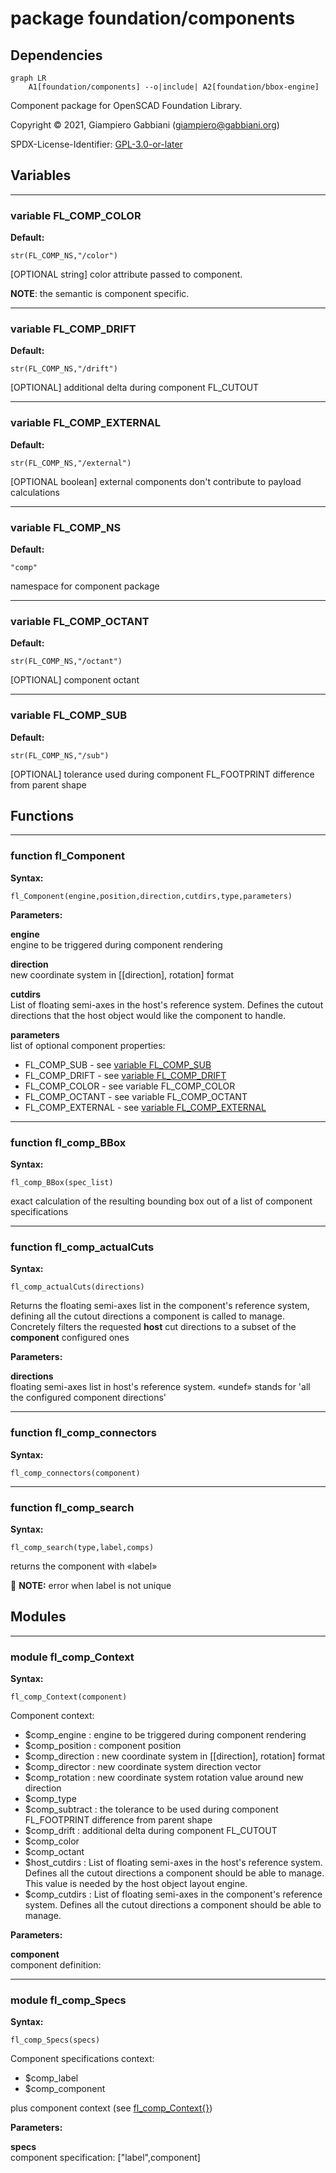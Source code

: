# package foundation/components

## Dependencies

```mermaid
graph LR
    A1[foundation/components] --o|include| A2[foundation/bbox-engine]
```

Component package for OpenSCAD Foundation Library.

Copyright © 2021, Giampiero Gabbiani (giampiero@gabbiani.org)

SPDX-License-Identifier: [GPL-3.0-or-later](https://spdx.org/licenses/GPL-3.0-or-later.html)


## Variables

---

### variable FL_COMP_COLOR

__Default:__

    str(FL_COMP_NS,"/color")

[OPTIONAL string] color attribute passed to component.

__NOTE__: the semantic is component specific.


---

### variable FL_COMP_DRIFT

__Default:__

    str(FL_COMP_NS,"/drift")

[OPTIONAL] additional delta during component FL_CUTOUT


---

### variable FL_COMP_EXTERNAL

__Default:__

    str(FL_COMP_NS,"/external")

[OPTIONAL boolean] external components don't contribute to payload calculations


---

### variable FL_COMP_NS

__Default:__

    "comp"

namespace for component package

---

### variable FL_COMP_OCTANT

__Default:__

    str(FL_COMP_NS,"/octant")

[OPTIONAL] component octant


---

### variable FL_COMP_SUB

__Default:__

    str(FL_COMP_NS,"/sub")

[OPTIONAL] tolerance used during component FL_FOOTPRINT difference from
parent shape


## Functions

---

### function fl_Component

__Syntax:__

```text
fl_Component(engine,position,direction,cutdirs,type,parameters)
```

__Parameters:__

__engine__  
engine to be triggered during component rendering

__direction__  
new coordinate system in [[direction], rotation] format

__cutdirs__  
List of floating semi-axes in the host's reference system. Defines the
cutout directions that the host object would like the component to
handle.


__parameters__  
list of optional component properties:

- FL_COMP_SUB - see [variable FL_COMP_SUB](#variable-fl_comp_sub)
- FL_COMP_DRIFT - see [variable FL_COMP_DRIFT](#variable-fl_comp_drift)
- FL_COMP_COLOR - see variable FL_COMP_COLOR
- FL_COMP_OCTANT - see variable FL_COMP_OCTANT
- FL_COMP_EXTERNAL - see [variable FL_COMP_EXTERNAL](#variable-fl_comp_external)



---

### function fl_comp_BBox

__Syntax:__

```text
fl_comp_BBox(spec_list)
```

exact calculation of the resulting bounding box out of a list of component specifications

---

### function fl_comp_actualCuts

__Syntax:__

```text
fl_comp_actualCuts(directions)
```

Returns the floating semi-axes list in the component's reference system,
defining all the cutout directions a component is called to manage.
Concretely filters the requested __host__ cut directions to a subset of the
__component__ configured ones


__Parameters:__

__directions__  
floating semi-axes list in host's reference system. «undef» stands for 'all
the configured component directions'



---

### function fl_comp_connectors

__Syntax:__

```text
fl_comp_connectors(component)
```

---

### function fl_comp_search

__Syntax:__

```text
fl_comp_search(type,label,comps)
```

returns the component with «label»

:memo: **NOTE:** error when label is not unique


## Modules

---

### module fl_comp_Context

__Syntax:__

    fl_comp_Context(component)

Component context:

 - $comp_engine    : engine to be triggered during component rendering
 - $comp_position  : component position
 - $comp_direction : new coordinate system in [[direction], rotation] format
 - $comp_director  : new coordinate system direction vector
 - $comp_rotation  : new coordinate system rotation value around new direction
 - $comp_type
 - $comp_subtract  : the tolerance to be used during component FL_FOOTPRINT
   difference from parent shape
 - $comp_drift     : additional delta during component FL_CUTOUT
 - $comp_color
 - $comp_octant
 - $host_cutdirs   : List of floating semi-axes in the host's reference
   system. Defines all the cutout directions a component should be able to
   manage. This value is needed by the host object layout engine.
 - $comp_cutdirs   : List of floating semi-axes in the component's reference
   system. Defines all the cutout directions a component should be able to
   manage.


__Parameters:__

__component__  
component definition:


---

### module fl_comp_Specs

__Syntax:__

    fl_comp_Specs(specs)

Component specifications context:

 - $comp_label
 - $comp_component

plus component context (see [fl_comp_Context{}](#module-fl_comp_context))


__Parameters:__

__specs__  
component specification: ["label",component]


